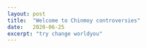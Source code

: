 ```yaml
---
layout: post
title:  "Welcome to Chinmoy controversies"
date:   2020-06-25
excerpt: "try change worldyou"
---
```


